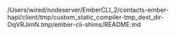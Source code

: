 /Users/wired/nodeserver/EmberCLI_2/contacts-ember-hapi/client/tmp/custom_static_compiler-tmp_dest_dir-OqVRJimN.tmp/ember-cli-shims/README.md